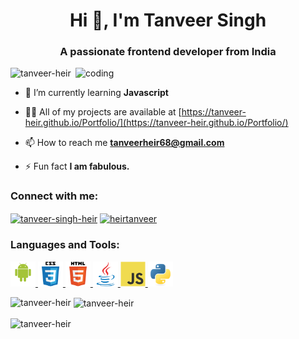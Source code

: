 <h1 align="center">Hi 👋, I'm Tanveer Singh</h1>
<h3 align="center">A passionate frontend developer from India</h3>

<img align="right" alt="coding" width=400 src="https://repository-images.githubusercontent.com/588181932/e36ec678-7984-4cdd-8e4c-a3932772ff8e">

<p align="left"> <img src="https://komarev.com/ghpvc/?username=tanveer-heir&label=Profile%20views&color=0e75b6&style=flat" alt="tanveer-heir" /> </p>

- 🌱 I’m currently learning **Javascript**

- 👨‍💻 All of my projects are available at [https://tanveer-heir.github.io/Portfolio/](https://tanveer-heir.github.io/Portfolio/)

- 📫 How to reach me **tanveerheir68@gmail.com**

- ⚡ Fun fact **I am fabulous.**

<h3 align="left">Connect with me:</h3>
<p align="left">
<a href="https://linkedin.com/in/tanveer-singh-heir" target="blank"><img align="center" src="https://raw.githubusercontent.com/rahuldkjain/github-profile-readme-generator/master/src/images/icons/Social/linked-in-alt.svg" alt="tanveer-singh-heir" height="30" width="40" /></a>
<a href="https://instagram.com/heirtanveer" target="blank"><img align="center" src="https://raw.githubusercontent.com/rahuldkjain/github-profile-readme-generator/master/src/images/icons/Social/instagram.svg" alt="heirtanveer" height="30" width="40" /></a>
</p>

<h3 align="left">Languages and Tools:</h3>
<p align="left"> <a href="https://developer.android.com" target="_blank" rel="noreferrer"> <img src="https://raw.githubusercontent.com/devicons/devicon/master/icons/android/android-original-wordmark.svg" alt="android" width="40" height="40"/> </a> <a href="https://www.w3schools.com/css/" target="_blank" rel="noreferrer"> <img src="https://raw.githubusercontent.com/devicons/devicon/master/icons/css3/css3-original-wordmark.svg" alt="css3" width="40" height="40"/> </a> <a href="https://www.w3.org/html/" target="_blank" rel="noreferrer"> <img src="https://raw.githubusercontent.com/devicons/devicon/master/icons/html5/html5-original-wordmark.svg" alt="html5" width="40" height="40"/> </a> <a href="https://www.java.com" target="_blank" rel="noreferrer"> <img src="https://raw.githubusercontent.com/devicons/devicon/master/icons/java/java-original.svg" alt="java" width="40" height="40"/> </a> <a href="https://developer.mozilla.org/en-US/docs/Web/JavaScript" target="_blank" rel="noreferrer"> <img src="https://raw.githubusercontent.com/devicons/devicon/master/icons/javascript/javascript-original.svg" alt="javascript" width="40" height="40"/> </a> <a href="https://www.python.org" target="_blank" rel="noreferrer"> <img src="https://raw.githubusercontent.com/devicons/devicon/master/icons/python/python-original.svg" alt="python" width="40" height="40"/> </a> </p>

<p><img align="left" src="https://github-readme-stats.vercel.app/api/top-langs?username=tanveer-heir&show_icons=true&locale=en&layout=compact" alt="tanveer-heir" /></p>

<p>&nbsp;<img align="center" src="https://github-readme-stats.vercel.app/api?username=tanveer-heir&show_icons=true&locale=en" alt="tanveer-heir" /></p>

<p><img align="center" src="https://github-readme-streak-stats.herokuapp.com/?user=tanveer-heir&" alt="tanveer-heir" /></p>
